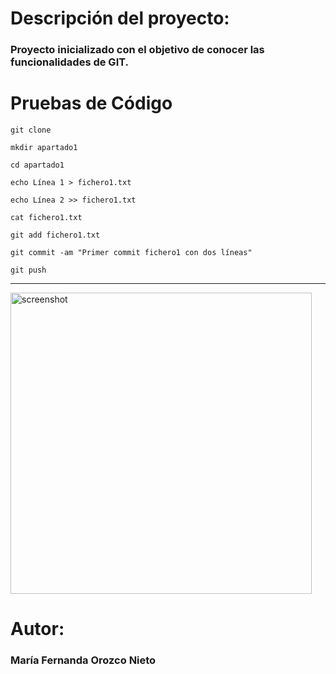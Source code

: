 # Descripción del proyecto:
### Proyecto inicializado con el objetivo de conocer las funcionalidades de GIT.
# Pruebas de Código
`git clone`

`mkdir apartado1`

`cd apartado1`

`echo Línea 1 > fichero1.txt`

`echo Línea 2 >> fichero1.txt`

`cat fichero1.txt`

`git add fichero1.txt`

`git commit -am "Primer commit fichero1 con dos líneas"`

`git push`

---

<img width="482" alt="screenshot" src="https://github.com/ferorozcou/IIN_Practica3/assets/152876293/032d4f94-ab1b-49da-b675-7ed5eeabf67f">

# Autor:
### María Fernanda Orozco Nieto
